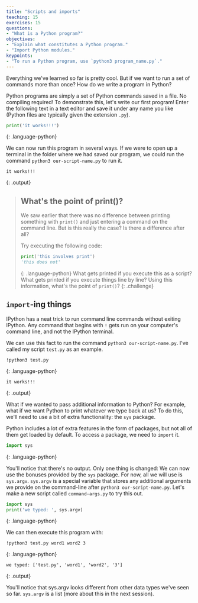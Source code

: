 ```yaml
---
title: "Scripts and imports"
teaching: 15
exercises: 15
questions:
- "What is a Python program?"
objectives:
- "Explain what constitutes a Python program."
- "Import Python modules."
keypoints:
- "To run a Python program, use `python3 program_name.py`."
---
```


Everything we've learned so far is pretty cool. 
But if we want to run a set of commands more than once?
How do we write a program in Python?

Python programs are simply a set of Python commands saved in a file.
No compiling required!
To demonstrate this, let's write our first program! 
Enter the following text in a text editor and save it under any name you like 
(Python files are typically given the extension `.py`).

```python
print('it works!!!')
```
{: .language-python}

We can now run this program in several ways.
If we were to open up a terminal in the folder where we had saved our program, 
we could run the command `python3 our-script-name.py` to run it.

```
it works!!!
```
{: .output}

> ## What's the point of print()?
>
> We saw earlier that there was no difference between printing something with `print()`
> and just entering a command on the command line.
> But is this really the case?
> Is there a difference after all?
> 
> Try executing the following code:
> 
> ```python
> print('this involves print')
> 'this does not'
> ```
> {: .language-python}
> What gets printed if you execute this as a script?
> What gets printed if you execute things line by line?
> Using this information, what's the point of `print()`?
{: .challenge}

## `import`-ing things

IPython has a neat trick to run command line commands without exiting IPython.
Any command that begins with `!` gets run on your computer's command line,
and not the IPython terminal.

We can use this fact to run the command `python3 our-script-name.py`.
I've called my script `test.py` as an example.

```
!python3 test.py
```
{: .language-python}
```
it works!!!
```
{: .output}

What if we wanted to pass additional information to Python?
For example, what if we want Python to print whatever we type back at us?
To do this, we'll need to use a bit of extra functionality:
the `sys` package.

Python includes a lot of extra features in the form of packages, 
but not all of them get loaded by default.
To access a package, we need to `import` it.

```python
import sys
```
{: .language-python}

You'll notice that there's no output.
Only one thing is changed:
We can now use the bonuses provided by the `sys` package.
For now, all we will use is `sys.argv`.
`sys.argv` is a special variable 
that stores any additional arguments we provide on the command-line
after `python3 our-script-name.py`.
Let's make a new script called `command-args.py` to try this out.

```python
import sys
print('we typed: ', sys.argv)
```
{: .language-python}

We can then execute this program with:
```
!python3 test.py word1 word2 3
```
{: .language-python}
```
we typed: ['test.py', 'word1', 'word2', '3']
```
{: .output}

You'll notice that sys.argv looks different from other data types we've seen so far.
`sys.argv` is a list (more about this in the next session).
